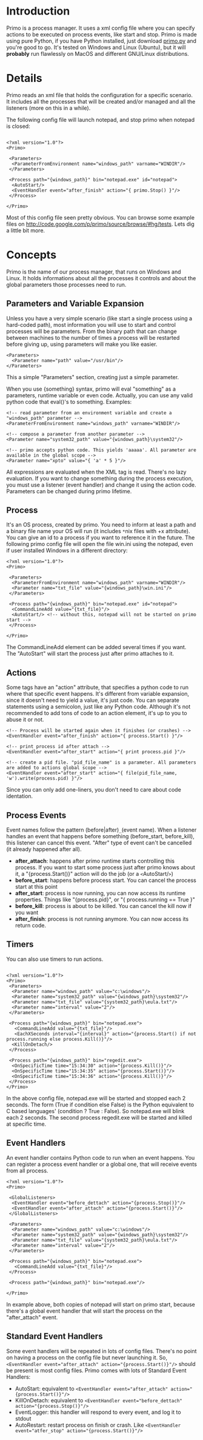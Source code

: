 # Introduction #
Primo is a process manager. It uses a xml config file where you can specify actions to be executed on process events, like start and stop. Primo is made using pure Python, if you have Python installed, just download [primo.py](http://primo.googlecode.com/hg/primo.py) and you're good to go. It's tested on Windows and Linux (Ubuntu), but it will **probably** run flawlessly on MacOS and different GNU/Linux distributions.

# Details #
Primo reads an xml file that holds the configuration for a specific scenario. It includes all the processes that will be created and/or managed and all the listeners (more on this in a while).

The following config file will launch notepad, and stop primo when notepad is closed:

```

<?xml version="1.0"?>
<Primo>
 
 <Parameters>
  <ParameterFromEnvironment name="windows_path" varname="WINDIR"/>
 </Parameters>
 
 <Process path="{windows_path}" bin="notepad.exe" id="notepad">
  <AutoStart/>
  <EventHandler event="after_finish" action="{ primo.Stop() }"/>
 </Process>
 
</Primo>

```

Most of this config file seen pretty obvious. You can browse some example files on http://code.google.com/p/primo/source/browse/#hg/tests. Lets dig a little bit more.

# Concepts #

Primo is the name of our process manager, that runs on Windows and Linux. It holds informations about all the processes it controls and about the global parameters those processes need to run.

## Parameters and Variable Expansion ##
Unless you have a very simple scenario (like start a single process using a hard-coded path), most information you will use to start and control processes will be parameters. From the binary path that can change between machines to the number of times a process will be restarted before giving up, using parameters will make you like easier.

```
<Parameters>
  <Parameter name="path" value="/usr/bin"/>
</Parameters>
```

This a simple "Parameters" section, creating just a simple parameter.

When you use {something} syntax, primo will eval "something" as a parameters, runtime variable or even code. Actually, you can use any valid python code that eval()'s to something. Examples:

```
<!-- read parameter from an environment variable and create a "windows_path" parameter -->
<ParameterFromEnvironment name="windows_path" varname="WINDIR"/>

<!-- compose a parameter from another parameter -->
<Parameter name="system32_path" value="{windows_path}\system32"/>

<!-- primo accepts python code. This yields 'aaaaa'. All parameter are available in the global scope -->
<Parameter name="xpto" value="{ 'a' * 5 }"/>

```

All expressions are evaluated when the XML tag is read. There's no lazy evaluation. If you want to change something during the process execution, you must use a listener (event handler) and change it using the action code. Parameters can be changed during primo lifetime.

## Process ##
It's an OS process, created by primo. You need to inform at least a path and a binary file name your OS will run (it includes `*`nix files with +x attribute). You can give an id to a process if you want to reference it in the future. The following primo config file will open the file win.ini using the notepad, even if user installed Windows in a different directory:

```
<?xml version="1.0"?>
<Primo>

 <Parameters>
  <ParameterFromEnvironment name="windows_path" varname="WINDIR"/>
  <Parameter name="txt_file" value="{windows_path}\win.ini"/>
 </Parameters>
 
 <Process path="{windows_path}" bin="notepad.exe" id="notepad">
  <CommandLineAdd value="{txt_file}"/>
  <AutoStart/> <!-- without this, notepad will not be started on primo start -->
 </Process>

</Primo>
```

The CommandLineAdd element can be added several times if you want. The "AutoStart" will start the process just after primo attaches to it.

## Actions ##
Some tags have an "action" attribute, that specifies a python code to run where that specific event happens. It's different from variable expansion, since it doesn't need to yield a value, it's just code. You can separate statements using a semicolon, just like any Python code. Although it's not recommended to add tons of code to an action element, it's up to you to abuse it or not.

```
<!-- Process will be started again when it finishes (or crashes) -->
<EventHandler event="after_finish" action="{ process.Start() }"/>

<!-- print process id after attach -->
<EventHandler event="after_start" action="{ print process.pid }"/>

<!-- create a pid file. "pid_file_name" is a parameter. All parameters are added to actions global scope -->
<EventHandler event="after_start" action="{ file(pid_file_name, 'w').write(process.pid) }"/>
```

Since you can only add one-liners, you don't need to care about code identation.

## Process Events ##
Event names follow the pattern (before|after)`_`(event name). When a listener handles an event that happens before something (before\_start, before\_kill), this listener can cancel this event. "After" type of event can't be cancelled (it already happened after all).

  * **after\_attach**: happens after primo runtime starts controlling this process. If you want to start some process just after primo knows about it, a "{process.Start()}" action will do the job (or a `<`AutoStart/`>`)
  * **before\_start**: happens before process start. You can cancel the process start at this point
  * **after\_start**: process is now running, you can now access its runtime properties. Things like "{process.pid}", or "{ process.running == True }"
  * **before\_kill**: process is about to be killed. You can cancel the kill now if you want
  * **after\_finish**: process is not running anymore. You can now access its return code.

## Timers ##
You can also use timers to run actions.

```

<?xml version="1.0"?>
<Primo>
 <Parameters>
  <Parameter name="windows_path" value="c:\windows"/>
  <Parameter name="system32_path" value="{windows_path}\system32"/>
  <Parameter name="txt_file" value="{system32_path}\eula.txt"/>
  <Parameter name="interval" value="2"/>
 </Parameters>
 
 <Process path="{windows_path}" bin="notepad.exe">
   <CommandLineAdd value="{txt_file}"/>
   <EachXSeconds interval="{interval}" action="{process.Start() if not process.running else process.Kill()}"/>
  <KillOnDetach/>
 </Process>
 
 <Process path="{windows_path}" bin="regedit.exe">
  <OnSpecificTime time="15:34:30" action="{process.Kill()}"/>
  <OnSpecificTime time="15:34:35" action="{process.Start()}"/>
  <OnSpecificTime time="15:34:36" action="{process.Kill()}"/>
 </Process>
</Primo>

```

In the above config file, notepad.exe will be started and stopped each 2 seconds. The form (True if condition else False) is the Python equivalent to C based languages' (condition ? True : False). So notepad.exe will blink each 2 seconds. The second process regedit.exe will be started and killed at specific time.


## Event Handlers ##
An event handler contains Python code to run when an event happens. You can register a process event handler or a global one, that will receive events from all process.

```
<?xml version="1.0"?>
<Primo>

 <GlobalListeners>
  <EventHandler event="before_dettach" action="{process.Stop()}"/>
  <EventHandler event="after_attach" action="{process.Start()}"/>
 </GlobalListeners>
 
 <Parameters>
  <Parameter name="windows_path" value="c:\windows"/>
  <Parameter name="system32_path" value="{windows_path}\system32"/>
  <Parameter name="txt_file" value="{system32_path}\eula.txt"/>
  <Parameter name="interval" value="2"/>
 </Parameters>
 
 <Process path="{windows_path}" bin="notepad.exe">
   <CommandLineAdd value="{txt_file}"/>
 </Process>

 <Process path="{windows_path}" bin="notepad.exe"/>

</Primo>

```

In example above, both copies of notepad will start on primo start, because there's a global event handler that will start the process on the "after\_attach" event.

## Standard Event Handlers ##
Some event handlers will be repeated in lots of config files. There's no point on having a process on the config file but never launching it. So, `<EventHandler event="after_attach" action="{process.Start()}"/>` should be present is most config files. Primo comes with lots of Standard Event Handlers:

  * AutoStart: equivalent to `<EventHandler event="after_attach" action="{process.Start()}"/>`
  * KillOnDetach: equivalent to `<EventHandler event="before_dettach" action="{process.Stop()}"/>`
  * EventLogger: this handler will respond to every event, and log it to stdout
  * AutoRestart: restart process on finish or crash. Like `<EventHandler event="atfer_stop" action="{process.Start()}"/>`
